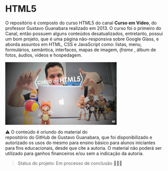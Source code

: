 # HTML5



O repositório é composto do curso HTML5 do canal **Curso em Vídeo**, do professor Gustavo Guanabara realizado em 2013. O curso foi o primeiro do Canal, então possuem alguns conteúdos desatualizados, entretanto, possui um bom projeto, que é uma página não-responsiva sobre Google Glass, e aborda assuntos em HTML, CSS e JavaScript como: listas, menu, formulários, semântica, interfaces, mapas de imagem, *iframe* , álbum de fotos, áudios, vídeos e hospedagem. 

<img src="folder.png" alt="mascote Guanabara HTML5" width="70%" align="center"/>

:warning: O conteúdo é oriundo do material do <a href="https://gustavoguanabara.github.io" style="text-decoration:none">repositório do GitHub de Gustavo Guanabara</a>, que foi disponibilizado e autorizado os usos do mesmo para ensino básico para alunos iniciantes para fins educacionais, desde que cite a autoria. O material não poderá ser utilizado para ganhos financeiros e/ou sem a indicação da autoria.



> Status do projeto: Em processo de conclusão 🏃🏿‍♀️

